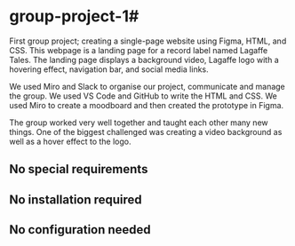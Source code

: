 # group-project-1#
First group project; creating a single-page website using Figma, HTML, and CSS.
This webpage is a landing page for a record label named Lagaffe Tales. The landing page displays a background video, Lagaffe logo with a hovering effect, navigation bar, and social media links.

We used Miro and Slack to organise our project, communicate and manage the group. We used VS Code and GitHub to write the HTML and CSS. We used Miro to create a moodboard and then created the prototype in Figma.

The group worked very well together and taught each other many new things. One of the biggest challenged was creating a video background as well as a hover effect to the logo.

## No special requirements


## No installation required


## No configuration needed

